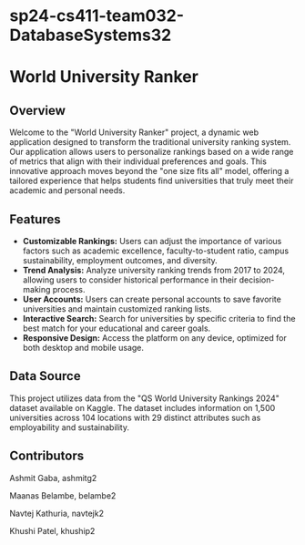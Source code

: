 # sp24-cs411-team032-DatabaseSystems32
# World University Ranker

## Overview

Welcome to the "World University Ranker" project, a dynamic web application designed to transform the traditional university ranking system. Our application allows users to personalize rankings based on a wide range of metrics that align with their individual preferences and goals. This innovative approach moves beyond the "one size fits all" model, offering a tailored experience that helps students find universities that truly meet their academic and personal needs.

## Features

- **Customizable Rankings:** Users can adjust the importance of various factors such as academic excellence, faculty-to-student ratio, campus sustainability, employment outcomes, and diversity.
- **Trend Analysis:** Analyze university ranking trends from 2017 to 2024, allowing users to consider historical performance in their decision-making process.
- **User Accounts:** Users can create personal accounts to save favorite universities and maintain customized ranking lists.
- **Interactive Search:** Search for universities by specific criteria to find the best match for your educational and career goals.
- **Responsive Design:** Access the platform on any device, optimized for both desktop and mobile usage.

## Data Source

This project utilizes data from the "QS World University Rankings 2024" dataset available on Kaggle. The dataset includes information on 1,500 universities across 104 locations with 29 distinct attributes such as employability and sustainability.

## Contributors
Ashmit Gaba, ashmitg2

Maanas Belambe, belambe2

Navtej Kathuria, navtejk2

Khushi Patel, khuship2
